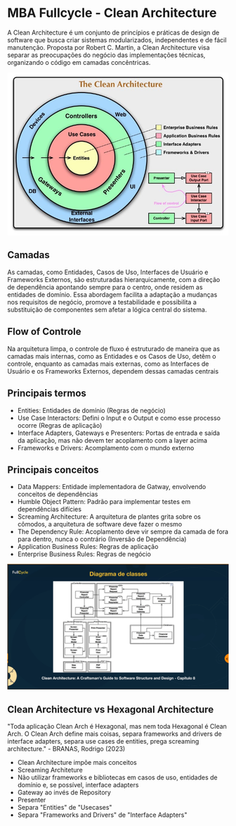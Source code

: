 # MBA Fullcycle - Clean Architecture

A Clean Architecture é um conjunto de princípios e práticas de design de software que busca criar sistemas modularizados, independentes e de fácil manutenção. Proposta por Robert C. Martin, a Clean Architecture visa separar as preocupações do negócio das implementações técnicas, organizando o código em camadas concêntricas.

![Clean Architecture](imagens/clean.jpg)

## Camadas
As camadas, como Entidades, Casos de Uso, Interfaces de Usuário e Frameworks Externos, são estruturadas hierarquicamente, com a direção de dependência apontando sempre para o centro, onde residem as entidades de domínio. Essa abordagem facilita a adaptação a mudanças nos requisitos de negócio, promove a testabilidade e possibilita a substituição de componentes sem afetar a lógica central do sistema.

## Flow of Controle
Na arquitetura limpa, o controle de fluxo é estruturado de maneira que as camadas mais internas, como as Entidades e os Casos de Uso, detêm o controle, enquanto as camadas mais externas, como as Interfaces de Usuário e os Frameworks Externos, dependem dessas camadas centrais

## Principais termos
- Entities: Entidades de domínio (Regras de negócio)
- Use Case Interactors: Defini o Input e o Output e como esse processo ocorre (Regras de aplicação)
- Interface Adapters, Gateways e Presenters: Portas de entrada e saída da aplicação, mas não devem ter acoplamento com a layer acima
- Frameworks e Drivers: Acomplamento com o mundo externo

## Principais conceitos
- Data Mappers: Entidade implementadora de Gatway, envolvendo conceitos de dependências
- Humble Object Pattern: Padrão para implementar testes em dependências difícies
- Screaming Architecture: A arquitetura de plantes grita sobre os cômodos, a arquitetura de software deve fazer o mesmo
- The Dependency Rule: Acoplamento deve vir sempre da camada de fora para dentro, nunca o contrário (Inversão de Dependência)
- Application Business Rules: Regras de aplicação
- Enterprise Business Rules: Regras de negócio

![Diagrama de Classes](imagens/diagrama_classes.png)

## Clean Architecture vs Hexagonal Architecture
"Toda aplicação Clean Arch é Hexagonal, mas nem toda Hexagonal é Clean Arch. O Clean Arch define mais coisas, separa frameworks and drivers de interface adapters, separa use cases de entities, prega screaming architecture." - BRANAS, Rodrigo (2023)

- Clean Architecture impõe mais conceitos
- Screaming Architeture
- Não utilizar frameworks e bibliotecas em casos de uso, entidades de domínio e, se possível, interface adapters
- Gateway ao invés de Repository
- Presenter
- Separa "Entities" de "Usecases"
- Separa "Frameworks and Drivers" de "Interface Adapters"
